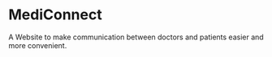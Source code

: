 # MediConnect
A Website to make communication between doctors and patients easier and more convenient.
